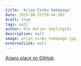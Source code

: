 ```yaml
---
title: 'Arjan Einbu Homepage'
date: 2025-08-31T10:44:50Z
draft: true
tags: null
author: Ole Halvor Smylingsås
description: null
image: arjan_einbu_homepage.jpg
externalLink: null
---
```


<!--more-->
[Arjans place on GitHub](https://aeinbu.github.io/)
